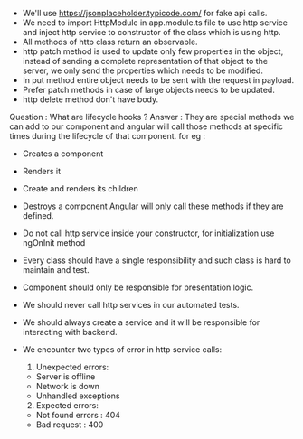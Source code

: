- We'll use https://jsonplaceholder.typicode.com/ for fake api calls.
- We need to import HttpModule in app.module.ts file to use http service and inject http service to constructor of the class which is using http.
- All methods of http class return an observable.
- http patch method is used to update only few properties in the object, instead of sending a complete representation of that object to the server, we only send the properties which needs to be modified.
- In put method entire object needs to be sent with the request in payload.
- Prefer patch methods in case of large objects needs to be updated.
- http delete method don't have body.

Question : What are lifecycle hooks ?
Answer : They are special methods we can add to our component and angular will call those methods at specific times during the lifecycle of that component. for eg :
  - Creates a component
  - Renders it
  - Create and renders its children
  - Destroys a component
    Angular will only call these methods if they are defined.

- Do not call http service inside your constructor, for initialization use ngOnInit method
- Every class should have a single responsibility and such class is hard to maintain and test.
- Component should only be responsible for presentation logic.
- We should never call http services in our automated tests.
- We should always create a service and it will be responsible for interacting with backend.

- We encounter two types of error in http service calls:
  1. Unexpected errors:
    - Server is offline
    - Network is down
    - Unhandled exceptions

  2. Expected errors:
    - Not found errors : 404
    - Bad request : 400






